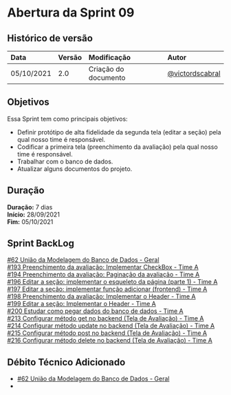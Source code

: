 # Abertura da Sprint 09

## Histórico de versão

| **Data**   | **Versão** | **Modificação**      | **Autor**                                            |
| :--------- | :--------- | :------------------- | :--------------------------------------------------- |
| 05/10/2021 | 2.0        | Criação do documento | [@victordscabral](https://github.com/victordscabral) |

## Objetivos

Essa Sprint tem como principais objetivos:

- Definir protótipo de alta fidelidade da segunda tela (editar a seção) pela qual nosso time é responsável.
- Codificar a primeira tela (preenchimento da avaliação) pela qual nosso time é responsável.
- Trabalhar com o banco de dados.
- Atualizar alguns documentos do projeto.

## Duração

**Duração:** 7 dias
<br>
**Início:** 28/09/2021
<br>
**Fim:** 05/10/2021

## Sprint BackLog

[#62 União da Modelagem do Banco de Dados - Geral](https://github.com/fga-eps-mds/2021-1-hospitalar/issues/62)
<br>
[#193 Preenchimento da avaliação: Implementar CheckBox - Time A](https://github.com/fga-eps-mds/2021-1-hospitalar/issues/193)
<br>
[#194 Preenchimento da avaliação: Paginação da avaliação - Time A](https://github.com/fga-eps-mds/2021-1-hospitalar/issues/194)
<br>
[#196 Editar a seção: implementar o esqueleto da página (parte 1) - Time A](https://github.com/fga-eps-mds/2021-1-hospitalar/issues/196)
<br>
[#197 Editar a seção: implementar função adicionar (frontend) - Time A](https://github.com/fga-eps-mds/2021-1-hospitalar/issues/197)
<br>
[#198 Preenchimento da avaliação: Implementar o Header - Time A](https://github.com/fga-eps-mds/2021-1-hospitalar/issues/198)
<br>
[#199 Editar a seção: Implementar o Header - Time A](https://github.com/fga-eps-mds/2021-1-hospitalar/issues/199)
<br>
[#200 Estudar como pegar dados do banco de dados - Time A](https://github.com/fga-eps-mds/2021-1-hospitalar/issues/200)
<br>
[#213 Configurar método get no backend (Tela de Avaliação) - Time A](https://github.com/fga-eps-mds/2021-1-hospitalar/issues/213)
<br>
[#214 Configurar método update no backend (Tela de Avaliação) - Time A](https://github.com/fga-eps-mds/2021-1-hospitalar/issues/214)
<br>
[#215 Configurar método post no backend (Tela de Avaliação) - Time A](https://github.com/fga-eps-mds/2021-1-hospitalar/issues/215)
<br>
[#216 Configurar método delete no backend (Tela de Avaliação) - Time A](https://github.com/fga-eps-mds/2021-1-hospitalar/issues/216)

## Débito Técnico Adicionado

- [#62 União da Modelagem do Banco de Dados - Geral](https://github.com/fga-eps-mds/2021-1-hospitalar/issues/62)
-
